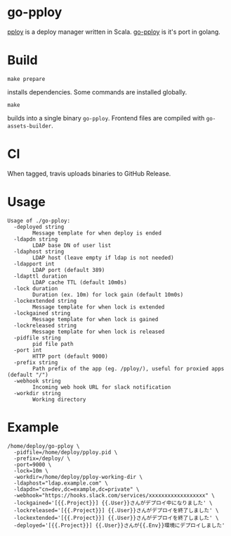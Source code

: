 # go-pploy

[pploy](https://github.com/edvakf/pploy) is a deploy manager written in Scala.
[go-pploy](https://github.com/edvakf/go-pploy) is it's port in golang.

# Build

```
make prepare
```

installs dependencies. Some commands are installed globally.

```
make
```

builds into a single binary `go-pploy`. Frontend files are compiled with `go-assets-builder`.

# CI

When tagged, travis uploads binaries to GitHub Release.

# Usage

```
Usage of ./go-pploy:
  -deployed string
    	Message template for when deploy is ended
  -ldapdn string
    	LDAP base DN of user list
  -ldaphost string
    	LDAP host (leave empty if ldap is not needed)
  -ldapport int
    	LDAP port (default 389)
  -ldapttl duration
    	LDAP cache TTL (default 10m0s)
  -lock duration
    	Duration (ex. 10m) for lock gain (default 10m0s)
  -lockextended string
    	Message template for when lock is extended
  -lockgained string
    	Message template for when lock is gained
  -lockreleased string
    	Message template for when lock is released
  -pidfile string
    	pid file path
  -port int
    	HTTP port (default 9000)
  -prefix string
    	Path prefix of the app (eg. /pploy/), useful for proxied apps (default "/")
  -webhook string
    	Incoming web hook URL for slack notification
  -workdir string
    	Working directory
```

# Example

```
/home/deploy/go-pploy \
  -pidfile=/home/deploy/pploy.pid \
  -prefix=/deploy/ \
  -port=9000 \
  -lock=10m \
  -workdir=/home/deploy/pploy-working-dir \
  -ldaphost="ldap.example.com" \
  -ldapdn="cn=dev,dc=example,dc=private" \
  -webhook="https://hooks.slack.com/services/xxxxxxxxxxxxxxxxxx" \
  -lockgained='[{{.Project}}] {{.User}}さんがデプロイ中になりました' \
  -lockreleased='[{{.Project}}] {{.User}}さんがデプロイを終了しました' \
  -lockextended='[{{.Project}}] {{.User}}さんがデプロイを終了しました' \
  -deployed='[{{.Project}}] {{.User}}さんが{{.Env}}環境にデプロイしました'
```
